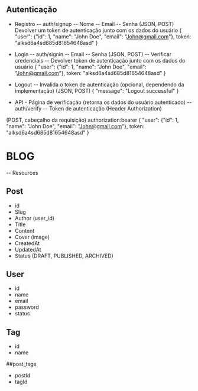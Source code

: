 ## Autenticação
- Registro
-- auth/signup
-- Nome
-- Email
-- Senha
(JSON, POST)
Devolver um token de autenticação junto com os dados do usuário
{
    "user": {"id": 1, "name": "John Doe", "email": "John@gmail.com"},
     token: "alksd6a4sd685d81654648asd"
}

- Login
-- auth/signin
-- Email
-- Senha
(JSON, POST)
-- Verificar credenciais
-- Devolver token de autenticação junto com os dados do usuário
{
    "user": {"id": 1, "name": "John Doe", "email": "John@gmail.com"},
     token: "alksd6a4sd685d81654648asd"
}

- Logout
-- Invalida o token de autenticação (opcional, dependendo da implementação)
(JSON, POST)
{ "message": "Logout successful" }

- API - Página de verificação (retorna os dados do usuário autenticado)
--auth/verify
-- Token de autenticação (Header Authorization)

(POST, cabeçalho da requisição)
authorization:bearer <token>
{
    "user": {"id": 1, "name": "John Doe", "email": "John@gmail.com"},
     token: "alksd6a4sd685d81654648asd"
}
# BLOG
-- Resources
## Post
- id
- Slug
- Author (user_id)
- Title
- Content
- Cover (image)
- CreatedAt
- UpdatedAt
- Status (DRAFT, PUBLISHED, ARCHIVED)

## User
- id
- name
- email
- password
- status
## Tag
- id
- name

##post_tags
- postId
- tagId
